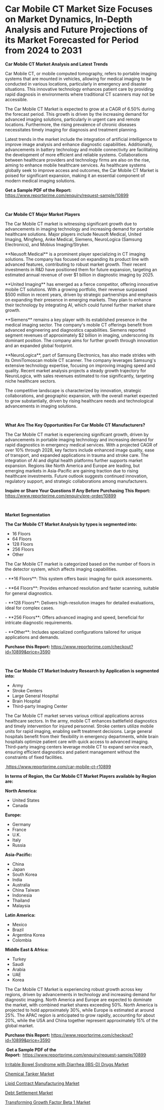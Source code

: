 <p><h1>Car Mobile CT Market Size Focuses on Market Dynamics, In-Depth Analysis and Future Projections of its Market Forecasted for Period from 2024 to 2031</h1></p><p><strong>Car Mobile CT Market Analysis and Latest Trends</strong></p>
<p><p>Car Mobile CT, or mobile computed tomography, refers to portable imaging systems that are mounted in vehicles, allowing for medical imaging to be conducted in various locations, particularly in emergency and disaster situations. This innovative technology enhances patient care by providing rapid diagnosis in environments where traditional CT scanners may not be accessible.</p><p>The Car Mobile CT Market is expected to grow at a CAGR of 6.50% during the forecast period. This growth is driven by the increasing demand for advanced imaging solutions, particularly in urgent care and remote locations. Furthermore, the rising prevalence of chronic diseases necessitates timely imaging for diagnosis and treatment planning.</p><p>Latest trends in the market include the integration of artificial intelligence to improve image analysis and enhance diagnostic capabilities. Additionally, advancements in battery technology and mobile connectivity are facilitating the development of more efficient and reliable systems. Collaborations between healthcare providers and technology firms are also on the rise, aiming to enhance mobile healthcare services. As healthcare systems globally seek to improve access and outcomes, the Car Mobile CT Market is poised for significant expansion, making it an essential component of modern medical imaging solutions.</p></p>
<p><strong>Get a Sample PDF of the Report:&nbsp;</strong> <a href="https://www.reportprime.com/enquiry/request-sample/10899?utm_campaign=1126&utm_medium=2&utm_source=Github&utm_content=ia&utm_term=29112024&utm_id=car-mobile-ct">https://www.reportprime.com/enquiry/request-sample/10899</a></p>
<p>&nbsp;</p>
<p><strong>Car Mobile CT Major Market Players</strong></p>
<p><p>The Car Mobile CT market is witnessing significant growth due to advancements in imaging technology and increasing demand for portable healthcare solutions. Major players include Neusoft Medical, United Imaging, Mingfeng, Anke Medical, Siemens, NeuroLogica (Samsung Electronics), and Mobius Imaging/Stryker.</p><p>**Neusoft Medical** is a prominent player specializing in CT imaging solutions. The company has focused on expanding its product line with advanced features, contributing to robust market growth. Their recent investments in R&D have positioned them for future expansion, targeting an estimated annual revenue of over $1 billion in diagnostic imaging by 2025.</p><p>**United Imaging** has emerged as a fierce competitor, offering innovative mobile CT solutions. With a growing portfolio, their revenue surpassed $500 million in recent years, driven by strategic partnerships and emphasis on expanding their presence in emerging markets. They plan to enhance their technology by integrating AI, which could funnel further market share growth.</p><p>**Siemens** remains a key player with its established presence in the medical imaging sector. The company's mobile CT offerings benefit from advanced engineering and diagnostics capabilities. Siemens reported segment revenues of approximately $2 billion in imaging, underscoring its dominant position. The company aims for further growth through innovation and an expanded global footprint.</p><p>**NeuroLogica**, part of Samsung Electronics, has also made strides with its OmniTomoscan mobile CT scanner. The company leverages Samsung's extensive technology expertise, focusing on improving imaging speed and quality. Recent market analysis projects a steady growth trajectory for NeuroLogica, with sales revenues estimated to rise significantly, targeting niche healthcare sectors.</p><p>The competitive landscape is characterized by innovation, strategic collaborations, and geographic expansion, with the overall market expected to grow substantially, driven by rising healthcare needs and technological advancements in imaging solutions.</p></p>
<p>&nbsp;</p>
<p><strong>What Are The Key Opportunities For Car Mobile CT Manufacturers?</strong></p>
<p><p>The Car Mobile CT market is experiencing significant growth, driven by advancements in portable imaging technology and increasing demand for rapid diagnostics in emergency medical services. With a projected CAGR of over 10% through 2028, key factors include enhanced image quality, ease of transport, and expanded applications in trauma and stroke care. The integration of AI and digital health platforms further supports market expansion. Regions like North America and Europe are leading, but emerging markets in Asia-Pacific are gaining traction due to rising healthcare investments. Future outlook suggests continued innovation, regulatory support, and strategic collaborations among manufacturers.</p></p>
<p><strong>Inquire or Share Your Questions If Any Before Purchasing This Report:</strong> <a href="https://www.reportprime.com/enquiry/pre-order/10899?utm_campaign=1126&utm_medium=2&utm_source=Github&utm_content=ia&utm_term=29112024&utm_id=car-mobile-ct">https://www.reportprime.com/enquiry/pre-order/10899</a></p>
<p>&nbsp;</p>
<p><strong>Market Segmentation</strong></p>
<p><strong>The Car Mobile CT Market Analysis by types is segmented into:</strong></p>
<p><ul><li>16 Floors</li><li>64 Floors</li><li>128 Floors</li><li>256 Floors</li><li>Other</li></ul></p>
<p><p>The Car Mobile CT market is categorized based on the number of floors in the detector system, which affects imaging capabilities. </p><p>- **16 Floors**: This system offers basic imaging for quick assessments.</p><p>- **64 Floors**: Provides enhanced resolution and faster scanning, suitable for general diagnostics.</p><p>- **128 Floors**: Delivers high-resolution images for detailed evaluations, ideal for complex cases.</p><p>- **256 Floors**: Offers advanced imaging and speed, beneficial for intricate diagnostic requirements.</p><p>- **Other**: Includes specialized configurations tailored for unique applications and demands.</p></p>
<p><strong>Purchase this Report:&nbsp;</strong><a href="https://www.reportprime.com/checkout?id=10899&price=3590&utm_campaign=1126&utm_medium=2&utm_source=Github&utm_content=ia&utm_term=29112024&utm_id=car-mobile-ct">https://www.reportprime.com/checkout?id=10899&price=3590</a></p>
<p>&nbsp;</p>
<p><strong>The Car Mobile CT Market Industry Research by Application is segmented into:</strong></p>
<p><ul><li>Army</li><li>Stroke Centers</li><li>Large General Hospital</li><li>Brain Hospital</li><li>Third-party Imaging Center</li></ul></p>
<p><p>The Car Mobile CT market serves various critical applications across healthcare sectors. In the army, mobile CT enhances battlefield diagnostics and timely intervention for injured personnel. Stroke centers utilize mobile units for rapid imaging, enabling swift treatment decisions. Large general hospitals benefit from their flexibility in emergency departments, while brain hospitals optimize patient care with quick access to advanced imaging. Third-party imaging centers leverage mobile CT to expand service reach, ensuring efficient diagnostics and patient management without the constraints of fixed facilities.</p></p>
<p><a href="https://www.reportprime.com/car-mobile-ct-r10899?utm_campaign=1126&utm_medium=2&utm_source=Github&utm_content=ia&utm_term=29112024&utm_id=car-mobile-ct">&nbsp;https://www.reportprime.com/car-mobile-ct-r10899</a></p>
<p><strong>In terms of Region, the Car Mobile CT Market Players available by Region are:</strong></p>
<p>
    <p> <strong> North America: </strong>
        <ul>
            <li>United States</li>
            <li>Canada</li>
        </ul>
        </p> 
    <p> <strong> Europe: </strong>
        <ul>
            <li>Germany</li>
            <li>France</li>
            <li>U.K.</li>
            <li>Italy</li>
            <li>Russia</li>
        </ul>
        </p> 
    <p> <strong> Asia-Pacific: </strong>
        <ul>
            <li>China</li>
            <li>Japan</li>
            <li>South Korea</li>
            <li>India</li>
            <li>Australia</li>
            <li>China Taiwan</li>
            <li>Indonesia</li>
            <li>Thailand</li>
            <li>Malaysia</li>
        </ul>
        </p> 
    <p> <strong> Latin America: </strong>
        <ul>
            <li>Mexico</li>
            <li>Brazil</li>
            <li>Argentina Korea</li>
            <li>Colombia</li>
        </ul>
        </p> 
    <p> <strong> Middle East & Africa: </strong>
        <ul>
            <li>Turkey</li>
            <li>Saudi</li>
            <li>Arabia</li>
            <li>UAE</li>
            <li>Korea</li>
        </ul>
    </p>
    </p>
<p><p>The Car Mobile CT Market is experiencing robust growth across key regions, driven by advancements in technology and increasing demand for diagnostic imaging. North America and Europe are expected to dominate the market, with combined market shares exceeding 50%. North America is projected to hold approximately 30%, while Europe is estimated at around 25%. The APAC region is anticipated to grow rapidly, accounting for about 20%, while the USA and China together represent approximately 15% of the global market.</p></p>
<p><strong>Purchase this Report: </strong><a href="https://www.reportprime.com/checkout?id=10899&price=3590&utm_campaign=1126&utm_medium=2&utm_source=Github&utm_content=ia&utm_term=29112024&utm_id=car-mobile-ct">https://www.reportprime.com/checkout?id=10899&price=3590</a></p>
<p>&nbsp;<strong>Get a Sample PDF of the Report:&nbsp;&nbsp;</strong><a href="https://www.reportprime.com/enquiry/request-sample/10899?utm_campaign=1126&utm_medium=2&utm_source=Github&utm_content=ia&utm_term=29112024&utm_id=car-mobile-ct">https://www.reportprime.com/enquiry/request-sample/10899</a></p>
<p><strong></strong></p>
<p><p><a href="https://issuu.com/reportprime-2/docs/irritable-bowel-syndrome-with-diarr_0f6692fd88fef4?utm_campaign=1126&utm_medium=2&utm_source=Github&utm_content=ia&utm_term=29112024&utm_id=car-mobile-ct">Irritable Bowel Syndrome with Diarrhea (IBS-D) Drugs Market</a></p><p><a href="https://www.linkedin.com/pulse/emerging-technologies-reshaping-chemical-tanker-market-ztsee?utm_campaign=1126&utm_medium=2&utm_source=Github&utm_content=ia&utm_term=29112024&utm_id=car-mobile-ct">Chemical Tanker Market</a></p><p><a href="https://issuu.com/reportprime-2/docs/lipid-contract-manufacturing-market_8c8a3adc2106da?utm_campaign=1126&utm_medium=2&utm_source=Github&utm_content=ia&utm_term=29112024&utm_id=car-mobile-ct">Lipid Contract Manufacturing Market</a></p><p><a href="https://www.linkedin.com/pulse/exploring-debt-settlement-market-size-share-growth-rate-revenue-bslhf?utm_campaign=1126&utm_medium=2&utm_source=Github&utm_content=ia&utm_term=29112024&utm_id=car-mobile-ct">Debt Settlement Market</a></p><p><a href="https://www.linkedin.com/pulse/transforming-growth-factor-beta-1-market-research-report-pertinent-yjt1e?utm_campaign=1126&utm_medium=2&utm_source=Github&utm_content=ia&utm_term=29112024&utm_id=car-mobile-ct">Transforming Growth Factor Beta 1 Market</a></p></p>